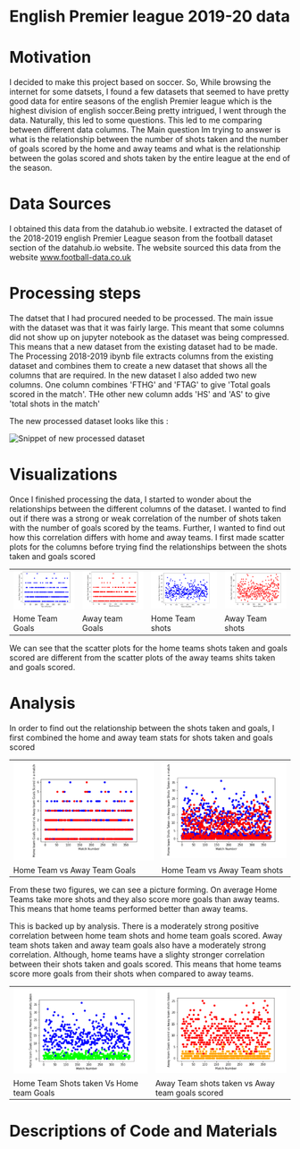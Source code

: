 # English Premier league 2019-20 data 

# Motivation
I decided to make this project based on soccer. So, While browsing the internet for some datsets, I found a few datasets that seemed to have pretty good data for entire seasons of the english Premier league which is the highest division of english soccer.Being pretty intrigued, I went through the data. Naturally, this led to some questions. This led to me comparing between different data columns. The Main question Im trying to answer is what is the relationship between the number of shots taken and the number of goals scored by the home and away teams and what is the relationship between the golas scored and shots taken by the entire league at the end of the season.

# Data Sources
I obtained this data from the datahub.io website. I extracted the dataset of the 2018-2019 english Premier League season from the football dataset section of the datahub.io website. The website sourced this data from the website www.football-data.co.uk

# Processing steps 
The datset that I had procured needed to be processed. The main issue with the dataset was that it was fairly large. This meant that some columns did not show up on jupyter notebook as the dataset was being compressed. This means that a new dataset from the existing dataset had to be made. The Processing 2018-2019 ibynb file extracts columns from the existing dataset and combines them to create a new dataset that shows all the columns that are required. In the new dataset I also added two new columns. One column combines 'FTHG' and 'FTAG' to give 'Total goals scored in the match'. THe other new column adds 'HS' and 'AS' to give 'total shots in the match'

The new processed dataset looks like this :

![Snippet of new processed dataset]()

# Visualizations
Once I finished processing the data, I started to wonder about the relationships between the different columns of the dataset. I wanted to find out if there was a strong or weak correlation of the number of shots taken with the number of goals scored by the teams. Further, I wanted to find out how this correlation differs with home and away teams.
I first made scatter plots for the columns before trying find the relationships between the shots taken and goals scored

<table>
  <tr><td><img src="https://raw.githubusercontent.com/rithvikvarma12/Data-115-personal-dataset-project/main/FTHG.PNG"></td><td><img src="https://raw.githubusercontent.com/rithvikvarma12/Data-115-personal-dataset-project/main/FTAG.PNG"></td><td><img src="https://raw.githubusercontent.com/rithvikvarma12/Data-115-personal-dataset-project/main/HS.PNG"></td><td><img src="https://raw.githubusercontent.com/rithvikvarma12/Data-115-personal-dataset-project/main/AS.PNG"></td></tr>
   <tr><td>Home Team Goals</td><td>Away team Goals</td><td>Home Team shots</td><td>Away Team shots</td></tr>
  </table>
  
   We can see that the scatter plots for the home teams shots taken and goals scored are different from the scatter plots of the away teams shits taken and goals scored.
   
# Analysis
In order to find out the relationship between the shots taken and goals, I first combined the home and away team stats for shots taken and goals scored 

<table>
  <tr><td><img src="https://raw.githubusercontent.com/rithvikvarma12/Data-115-personal-dataset-project/main/FTHG%20VS%20FTAG.PNG"></td><td><img src="https://github.com/rithvikvarma12/Data-115-personal-dataset-project/blob/main/HS%20VS%20AS.PNG"></td></tr>
   <tr><td>Home Team vs Away Team Goals</td><td>Home Team vs Away Team shots</td></tr>
  </table>

From these two figures, we can see a picture forming. On average Home Teams take more shots and they also score more goals than away teams. This means that home teams performed better than away teams.

This is backed up by analysis. There is a moderately strong positive correlation between home team shots and home team goals scored. Away team shots taken and away team goals also have a moderately strong correlation. Although, home teams have a slighty stronger correlation between their shots taken and goals scored. This means that home teams score more goals from their shots when compared to away teams.

<table>
  <tr><td><img src="https://raw.githubusercontent.com/rithvikvarma12/Data-115-personal-dataset-project/main/FTHG%20VS%20HS.PNG"></td><td><img src="https://raw.githubusercontent.com/rithvikvarma12/Data-115-personal-dataset-project/main/FTAG%20VS%20AS.PNG"></td></tr>
   <tr><td>Home Team Shots taken Vs Home team Goals</td><td> Away Team shots taken vs Away team goals scored</td></tr>
  </table>




# Descriptions of Code and Materials
